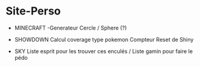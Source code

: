 # Site-Perso

- MINECRAFT
  -Generateur Cercle / Sphere (?)
  
  
- SHOWDOWN
  Calcul coverage type pokemon
  Compteur Reset de Shiny
  
- SKY
  Liste esprit pour les trouver ces enculés / Liste gamin pour faire le pédo
